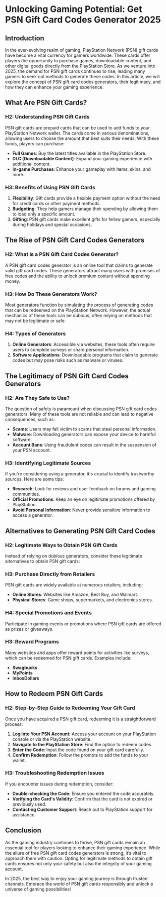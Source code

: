 # Unlocking Gaming Potential: Get PSN Gift Card Codes Generator 2025

## Introduction

In the ever-evolving realm of gaming, PlayStation Network (PSN) gift cards have become a vital currency for gamers worldwide. These cards offer players the opportunity to purchase games, downloadable content, and other digital goods directly from the PlayStation Store. As we venture into 2025, the demand for PSN gift cards continues to rise, leading many gamers to seek out methods to generate these codes. In this article, we will explore the concept of PSN gift card codes generators, their legitimacy, and how they can enhance your gaming experience.

## What Are PSN Gift Cards?

### H2: Understanding PSN Gift Cards

PSN gift cards are prepaid cards that can be used to add funds to your PlayStation Network wallet. The cards come in various denominations, allowing users to choose the amount that best suits their needs. With these funds, players can purchase:

- **Full Games**: Buy the latest titles available in the PlayStation Store.
- **DLC (Downloadable Content)**: Expand your gaming experience with additional content.
- **In-game Purchases**: Enhance your gameplay with items, skins, and more.

### H3: Benefits of Using PSN Gift Cards

1. **Flexibility**: Gift cards provide a flexible payment option without the need for credit cards or other payment methods.
2. **Budgeting**: They help gamers manage their spending by allowing them to load only a specific amount.
3. **Gifting**: PSN gift cards make excellent gifts for fellow gamers, especially during holidays and special occasions.

## The Rise of PSN Gift Card Codes Generators

### H2: What is a PSN Gift Card Codes Generator?

A PSN gift card codes generator is an online tool that claims to generate valid gift card codes. These generators attract many users with promises of free codes and the ability to unlock premium content without spending money.

### H3: How Do These Generators Work?

Most generators function by simulating the process of generating codes that can be redeemed on the PlayStation Network. However, the actual mechanics of these tools can be dubious, often relying on methods that may not be legitimate or safe.

### H4: Types of Generators

1. **Online Generators**: Accessible via websites, these tools often require users to complete surveys or share personal information.
2. **Software Applications**: Downloadable programs that claim to generate codes but may pose risks such as malware or viruses.

## The Legitimacy of PSN Gift Card Codes Generators

### H2: Are They Safe to Use?

The question of safety is paramount when discussing PSN gift card codes generators. Many of these tools are not reliable and can lead to negative consequences, such as:

- **Scams**: Users may fall victim to scams that steal personal information.
- **Malware**: Downloading generators can expose your device to harmful software.
- **Account Bans**: Using fraudulent codes can result in the suspension of your PSN account.

### H3: Identifying Legitimate Sources

If you're considering using a generator, it's crucial to identify trustworthy sources. Here are some tips:

- **Research**: Look for reviews and user feedback on forums and gaming communities.
- **Official Promotions**: Keep an eye on legitimate promotions offered by PlayStation.
- **Avoid Personal Information**: Never provide sensitive information to access a generator.

## Alternatives to Generating PSN Gift Card Codes

### H2: Legitimate Ways to Obtain PSN Gift Cards

Instead of relying on dubious generators, consider these legitimate alternatives to obtain PSN gift cards:

### H3: Purchase Directly from Retailers

PSN gift cards are widely available at numerous retailers, including:

- **Online Stores**: Websites like Amazon, Best Buy, and Walmart.
- **Physical Stores**: Game shops, supermarkets, and electronics stores.

### H4: Special Promotions and Events

Participate in gaming events or promotions where PSN gift cards are offered as prizes or giveaways.

### H3: Reward Programs

Many websites and apps offer reward points for activities like surveys, which can be redeemed for PSN gift cards. Examples include:

- **Swagbucks**
- **MyPoints**
- **InboxDollars**

## How to Redeem PSN Gift Cards

### H2: Step-by-Step Guide to Redeeming Your Gift Card

Once you have acquired a PSN gift card, redeeming it is a straightforward process:

1. **Log into Your PSN Account**: Access your account on your PlayStation console or via the PlayStation website.
2. **Navigate to the PlayStation Store**: Find the option to redeem codes.
3. **Enter the Code**: Input the code found on your gift card carefully.
4. **Confirm Redemption**: Follow the prompts to add the funds to your wallet.

### H3: Troubleshooting Redemption Issues

If you encounter issues during redemption, consider:

- **Double-checking the Code**: Ensure you entered the code accurately.
- **Verifying the Card's Validity**: Confirm that the card is not expired or previously used.
- **Contacting Customer Support**: Reach out to PlayStation support for assistance.

## Conclusion

As the gaming industry continues to thrive, PSN gift cards remain an essential tool for players looking to enhance their gaming experience. While the allure of free PSN gift card codes generators is strong, it’s vital to approach them with caution. Opting for legitimate methods to obtain gift cards ensures not only your safety but also the integrity of your gaming account.

In 2025, the best way to enjoy your gaming journey is through trusted channels. Embrace the world of PSN gift cards responsibly and unlock a universe of gaming possibilities!
